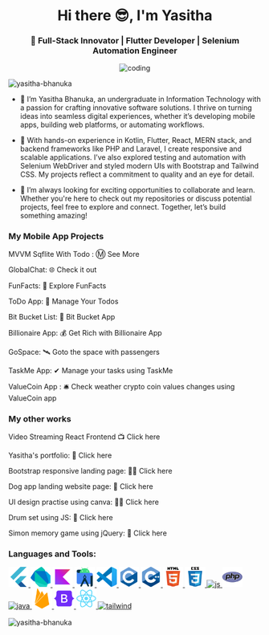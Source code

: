 <h1 align="center">Hi there 😎, I'm Yasitha <br/> <h3 align="center"> 🚀 Full-Stack Innovator | Flutter Developer | Selenium Automation Engineer </h3></h3> </h1> <p align="center"> <img alt="coding" width="400" height="300" src="https://i.pinimg.com/originals/81/17/8b/81178b47a8598f0c81c4799f2cdd4057.gif"></p> <p align="left"> <img src="https://komarev.com/ghpvc/?username=yasitha-bhanuka&label=Profile%20views&color=0e75b6&style=flat" alt="yasitha-bhanuka" /> </p> <p align="left">  </p>

- 🌱 I’m Yasitha Bhanuka, an undergraduate in Information Technology with a passion for crafting innovative software solutions. I thrive on turning ideas into seamless digital experiences, whether it’s developing mobile apps, building web platforms, or automating workflows.

- 💬 With hands-on experience in Kotlin, Flutter, React, MERN stack, and backend frameworks like PHP and Laravel, I create responsive and scalable applications. I’ve also explored testing and automation with Selenium WebDriver and styled modern UIs with Bootstrap and Tailwind CSS. My projects reflect a commitment to quality and an eye for detail.

- 🧘 I’m always looking for exciting opportunities to collaborate and learn. Whether you're here to check out my repositories or discuss potential projects, feel free to explore and connect. Together, let’s build something amazing!


<h3 align="left">My Mobile App Projects </h3> <p align="left">MVVM Sqflite With Todo : <a href="https://github.com/Yasitha-Bhanuka/todoenhanzer" target="_blank" style="text-decoration: none;"> Ⓜ️ See More</a></p> <p align="left">GlobalChat: <a href="https://github.com/Yasitha-Bhanuka/GlobalChat-Flutter-App" target="_blank" style="text-decoration: none;"> 🌐 Check it out</a></p> <p align="left">FunFacts: <a href="https://github.com/Yasitha-Bhanuka/FunFacts-App" target="_blank" style="text-decoration: none;"> 🤩 Explore FunFacts</a></p> <p align="left">ToDo App: <a href="https://github.com/Yasitha-Bhanuka/Todo-App-Using-Flutter.git" target="_blank" style="text-decoration: none;"> 📝 Manage Your Todos</a></p> <p align="left">Bit Bucket List: <a href="https://github.com/Yasitha-Bhanuka/Bucket-List-Flutter-App-With-Firebase.git" target="_blank" style="text-decoration: none;"> 🧺 Bit Bucket App</a></p> <p align="left">Billionaire App: <a href="https://github.com/Yasitha-Bhanuka/Billionaire-Flutter-App.git" target="_blank" style="text-decoration: none;"> 💰 Get Rich with Billionaire App</a></p> <p align="left">GoSpace: <a href="https://github.com/Yasitha-Bhanuka/GoSpace-Flutter-App.git" target="_blank" style="text-decoration: none;"> 🛰 Goto the space with passengers</a></p> <p align="left">TaskMe App: <a href="https://github.com/Yasitha-Bhanuka/TaskMe-Flutter-App.git " target="_blank" style="text-decoration: none;"> ✔ Manage your tasks using TaskMe</a></p> <p align="left">ValueCoin App : <a href="https://github.com/Yasitha-Bhanuka/ValueCoin-App.git" target="_blank" style="text-decoration: none;"> 🛎 Check weather crypto coin values changes using ValueCoin app</a></p>



<h3 align="left">My other works</h3>
<p align="left">Video Streaming React Frontend<a href="https://srlvideostreaming.netlify.app/" target="_blank" style="text-decoration: none;" > 📺 Click here</a></p>
<p align="left">Yasitha's portfolio:<a href="https://yasitha-bhanuka.github.io/Yasitha-s-Portfolio/" target="_blank" style="text-decoration: none;" > 🦁 Click here</a></p>
<p align="left">Bootstrap responsive landing page:<a href="https://yasitha-bhanuka.github.io/Bootstrap-responsive-page/" target="_blank" style="text-decoration: none;" > 🐱‍🚀 Click here</a></p>
<p align="left">Dog app landing website page:<a href="https://yasitha-bhanuka.github.io/Dog-App-Bootstrap-Responsive-Landing-Page/" target="_blank" style="text-decoration: none;"> 🐶 Click here</a></p>
<p align="left">UI design practise using canva:<a href="https://aiainsurance435e6ry.my.canva.site/" target="_blank" style="text-decoration: none;"> 🐱‍🐉 Click here</a></p>
<p align="left">Drum set using JS:<a href="https://yasitha-bhanuka.github.io/Drum-Stick-Project/" target="_blank" style="text-decoration: none;"> 🤺 Click here</a></p>
<p align="left">Simon memory game using jQuery:<a href="https://yasitha-bhanuka.github.io/Simon-Memory-Game/" target="_blank" style="text-decoration: none;"> 🧠 Click here</a></p>

<h3 align="left">Languages and Tools:</h3>
<p align="left"> <a href="https://flutter.dev/" target="_blank" rel="noreferrer"> <img src="https://raw.githubusercontent.com/devicons/devicon/master/icons/flutter/flutter-original.svg" alt="flutter" width="40" height="40"/> </a> <a href="https://dart.dev/" target="_blank" rel="noreferrer"> <img src="https://raw.githubusercontent.com/devicons/devicon/master/icons/dart/dart-original.svg" alt="dart" width="40" height="40"/> </a> <a href="https://kotlinlang.org/" target="_blank" rel="noreferrer"> <img src="https://raw.githubusercontent.com/devicons/devicon/master/icons/kotlin/kotlin-original.svg" alt="kotlin" width="40" height="40"/> </a> <a href="https://developer.android.com/studio" target="_blank" rel="noreferrer"> <img src="https://raw.githubusercontent.com/devicons/devicon/master/icons/androidstudio/androidstudio-original.svg" alt="android studio" width="40" height="40"/> </a> <a href="https://code.visualstudio.com/" target="_blank" rel="noreferrer"> <img src="https://raw.githubusercontent.com/devicons/devicon/master/icons/vscode/vscode-original.svg" alt="visual studio code" width="40" height="40"/> </a> <a href="https://www.cprogramming.com/" target="_blank" rel="noreferrer"> <img src="https://raw.githubusercontent.com/devicons/devicon/master/icons/c/c-original.svg" alt="c" width="40" height="40"/> </a> <a href="https://www.cplusplus.com/" target="_blank" rel="noreferrer"> <img src="https://raw.githubusercontent.com/devicons/devicon/master/icons/cplusplus/cplusplus-original.svg" alt="c++" width="40" height="40"/> </a> <a href="https://www.w3.org/html/" target="_blank" rel="noreferrer"> <img src="https://raw.githubusercontent.com/devicons/devicon/master/icons/html5/html5-original-wordmark.svg" alt="html5" width="40" height="40"/> </a> <a href="https://www.w3schools.com/css/" target="_blank" rel="noreferrer"> <img src="https://raw.githubusercontent.com/devicons/devicon/master/icons/css3/css3-original-wordmark.svg" alt="css3" width="40" height="40"/>  <a href="https://www.w3schools.com/js/" target="_blank" rel="noreferrer"> <img src="https://www.svgrepo.com/show/349419/javascript.svg" alt="js" width="40" height="40"/> </a>
 <a href="https://www.php.net" target="_blank" rel="noreferrer"> <img src="https://raw.githubusercontent.com/devicons/devicon/master/icons/php/php-original.svg" alt="php" width="40" height="40"/> </a> </a> <a href="https://www.w3schools.com/java/java_intro.asp" target="_blank" rel="noreferrer"> <img src="https://www.svgrepo.com/show/303388/java-4-logo.svg" alt="java" width="40" height="40"/> </a> <a href="https://firebase.google.com/" target="_blank" rel="noreferrer"> <img src="https://raw.githubusercontent.com/devicons/devicon/master/icons/firebase/firebase-plain.svg" alt="firebase" width="40" height="40"/> </a> <a href="https://getbootstrap.com/" target="_blank" rel="noreferrer"> <img src="https://raw.githubusercontent.com/devicons/devicon/master/icons/bootstrap/bootstrap-plain.svg" alt="bootstrap" width="40" height="40"/> </a> <a href="https://reactjs.org/" target="_blank" rel="noreferrer"> <img src="https://raw.githubusercontent.com/devicons/devicon/master/icons/react/react-original.svg" alt="react" width="40" height="40"/> </a> <a href="https://tailwindcss.com/" target="_blank" rel="noreferrer"> <img src="https://encrypted-tbn0.gstatic.com/images?q=tbn:ANd9GcR_BuIzY141a5nIZoGEQkFYPN_f3bQddC4uu5ctRPO1Ftp6BNy_iV5foebwEIYesnZLA6c&usqp=CAU" alt="tailwind" width="50" height="35"/>
</a> </p>


<p><img align="center" src="https://github-readme-streak-stats.herokuapp.com/?user=yasitha-bhanuka&" alt="yasitha-bhanuka" /></p>
